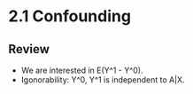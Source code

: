 # 2.1 Confounding
## Review
- We are interested in E(Y^1 - Y^0).  
- Igonorability: Y^0, Y^1 is independent to A|X. 
